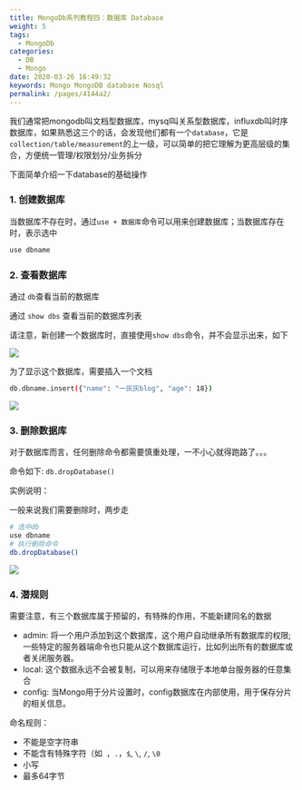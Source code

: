 ```yaml
---
title: MongoDb系列教程四：数据库 Database
weight: 5
tags: 
  - MongoDb
categories: 
  - DB
  - Mongo
date: 2020-03-26 16:49:32
keywords: Mongo MongoDB database Nosql
permalink: /pages/4144a2/
---
```


我们通常把mongodb叫文档型数据库，mysql叫关系型数据库，influxdb叫时序数据库，如果熟悉这三个的话，会发现他们都有一个`database`，它是`collection/table/measurement`的上一级，可以简单的把它理解为更高层级的集合，方便统一管理/权限划分/业务拆分

下面简单介绍一下database的基础操作

<!-- more -->

### 1. 创建数据库

当数据库不存在时，通过`use + 数据库`命令可以用来创建数据库；当数据库存在时，表示选中

```bash
use dbname
```

### 2. 查看数据库

通过 `db`查看当前的数据库

通过 `show dbs` 查看当前的数据库列表

请注意，新创建一个数据库时，直接使用`show dbs`命令，并不会显示出来，如下

![](/imgs/200326/00.jpg)

为了显示这个数据库，需要插入一个文档

```bash
db.dbname.insert({"name": "一灰灰blog", "age": 18})
```

![](/imgs/200326/01.jpg)

### 3. 删除数据库

对于数据库而言，任何删除命令都需要慎重处理，一不小心就得跑路了。。。

命令如下: `db.dropDatabase()`

实例说明：

一般来说我们需要删除时，两步走

```bash
# 选中db
use dbname
# 执行删除命令
db.dropDatabase()
```

![](/imgs/200326/02.jpg)

### 4. 潜规则

需要注意，有三个数据库属于预留的，有特殊的作用，不能新建同名的数据

- admin: 将一个用户添加到这个数据库，这个用户自动继承所有数据库的权限; 一些特定的服务器端命令也只能从这个数据库运行，比如列出所有的数据库或者关闭服务器。
- local: 这个数据永远不会被复制，可以用来存储限于本地单台服务器的任意集合
- config: 当Mongo用于分片设置时，config数据库在内部使用，用于保存分片的相关信息。

命名规则：

- 不能是空字符串
- 不能含有特殊字符（如` `，`.`，`$`, `\`, `/`, `\0`
- 小写
- 最多64字节
